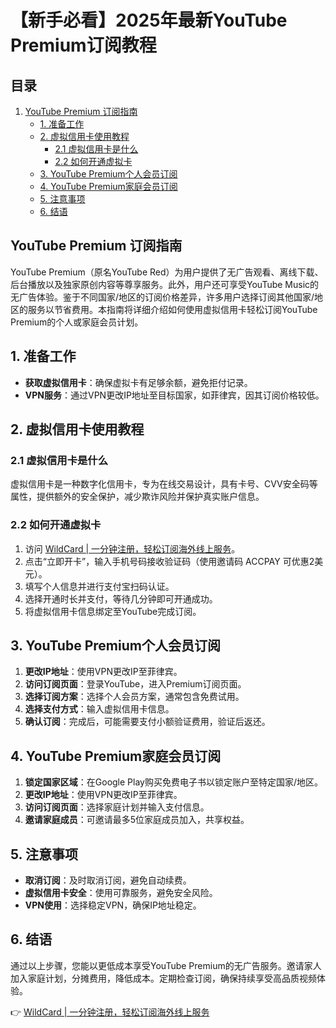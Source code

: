 # 【新手必看】2025年最新YouTube Premium订阅教程

## 目录

1. [YouTube Premium 订阅指南](#youtube-premium-订阅指南)
   - [1. 准备工作](#1-准备工作)
   - [2. 虚拟信用卡使用教程](#2-虚拟信用卡使用教程)
     - [2.1 虚拟信用卡是什么](#21-虚拟信用卡是什么)
     - [2.2 如何开通虚拟卡](#22-如何开通虚拟卡)
   - [3. YouTube Premium个人会员订阅](#3-youtube-premium个人会员订阅)
   - [4. YouTube Premium家庭会员订阅](#4-youtube-premium家庭会员订阅)
   - [5. 注意事项](#5-注意事项)
   - [6. 结语](#6-结语)

## YouTube Premium 订阅指南

YouTube Premium（原名YouTube Red）为用户提供了无广告观看、离线下载、后台播放以及独家原创内容等尊享服务。此外，用户还可享受YouTube Music的无广告体验。鉴于不同国家/地区的订阅价格差异，许多用户选择订阅其他国家/地区的服务以节省费用。本指南将详细介绍如何使用虚拟信用卡轻松订阅YouTube Premium的个人或家庭会员计划。

## 1. 准备工作

- **获取虚拟信用卡**：确保虚拟卡有足够余额，避免拒付记录。
- **VPN服务**：通过VPN更改IP地址至目标国家，如菲律宾，因其订阅价格较低。

## 2. 虚拟信用卡使用教程

### 2.1 虚拟信用卡是什么

虚拟信用卡是一种数字化信用卡，专为在线交易设计，具有卡号、CVV安全码等属性，提供额外的安全保护，减少欺诈风险并保护真实账户信息。

### 2.2 如何开通虚拟卡

1. 访问 [WildCard | 一分钟注册，轻松订阅海外线上服务](https://bbtdd.com/WildCard)。
2. 点击“立即开卡”，输入手机号码接收验证码（使用邀请码 ACCPAY 可优惠2美元）。
3. 填写个人信息并进行支付宝扫码认证。
4. 选择开通时长并支付，等待几分钟即可开通成功。
5. 将虚拟信用卡信息绑定至YouTube完成订阅。

## 3. YouTube Premium个人会员订阅

1. **更改IP地址**：使用VPN更改IP至菲律宾。
2. **访问订阅页面**：登录YouTube，进入Premium订阅页面。
3. **选择订阅方案**：选择个人会员方案，通常包含免费试用。
4. **选择支付方式**：输入虚拟信用卡信息。
5. **确认订阅**：完成后，可能需要支付小额验证费用，验证后返还。

## 4. YouTube Premium家庭会员订阅

1. **锁定国家区域**：在Google Play购买免费电子书以锁定账户至特定国家/地区。
2. **更改IP地址**：使用VPN更改IP至菲律宾。
3. **访问订阅页面**：选择家庭计划并输入支付信息。
4. **邀请家庭成员**：可邀请最多5位家庭成员加入，共享权益。

## 5. 注意事项

- **取消订阅**：及时取消订阅，避免自动续费。
- **虚拟信用卡安全**：使用可靠服务，避免安全风险。
- **VPN使用**：选择稳定VPN，确保IP地址稳定。

## 6. 结语

通过以上步骤，您能以更低成本享受YouTube Premium的无广告服务。邀请家人加入家庭计划，分摊费用，降低成本。定期检查订阅，确保持续享受高品质视频体验。

👉 [WildCard | 一分钟注册，轻松订阅海外线上服务](https://bbtdd.com/WildCard)